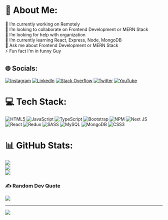 # 💫 About Me:
🔭 I’m currently working on Remotely<br>👯 I’m looking to collaborate on  Frontend Development or MERN Stack<br>🤝 I’m looking for help with  organization<br>🌱 I’m currently learning  React, Express, Node, MongoDB<br>💬 Ask me about  Frontend Development or MERN Stack <br>⚡ Fun fact  I'm in funny Guy


## 🌐 Socials:
[![Instagram](https://img.shields.io/badge/Instagram-%23E4405F.svg?logo=Instagram&logoColor=white)](https://instagram.com/https://www.instagram.com/sunilbhumiredd1/) [![LinkedIn](https://img.shields.io/badge/LinkedIn-%230077B5.svg?logo=linkedin&logoColor=white)](https://linkedin.com/in/https://www.linkedin.com/in/sunilkumar23/) [![Stack Overflow](https://img.shields.io/badge/-Stackoverflow-FE7A16?logo=stack-overflow&logoColor=white)](https://stackoverflow.com/users/https://stackoverflow.com/users/19797225/sunilkumarreddy) [![Twitter](https://img.shields.io/badge/Twitter-%231DA1F2.svg?logo=Twitter&logoColor=white)](https://twitter.com/SUNILKUMAREDDYB) [![YouTube](https://img.shields.io/badge/YouTube-%23FF0000.svg?logo=YouTube&logoColor=white)](https://youtube.com/@@sunilkumareddy) 

# 💻 Tech Stack:
![HTML5](https://img.shields.io/badge/html5-%23E34F26.svg?style=for-the-badge&logo=html5&logoColor=white) ![JavaScript](https://img.shields.io/badge/javascript-%23323330.svg?style=for-the-badge&logo=javascript&logoColor=%23F7DF1E) ![TypeScript](https://img.shields.io/badge/typescript-%23007ACC.svg?style=for-the-badge&logo=typescript&logoColor=white) ![Bootstrap](https://img.shields.io/badge/bootstrap-%23563D7C.svg?style=for-the-badge&logo=bootstrap&logoColor=white) ![NPM](https://img.shields.io/badge/NPM-%23000000.svg?style=for-the-badge&logo=npm&logoColor=white) ![Next JS](https://img.shields.io/badge/Next-black?style=for-the-badge&logo=next.js&logoColor=white) ![React](https://img.shields.io/badge/react-%2320232a.svg?style=for-the-badge&logo=react&logoColor=%2361DAFB) ![Redux](https://img.shields.io/badge/redux-%23593d88.svg?style=for-the-badge&logo=redux&logoColor=white) ![SASS](https://img.shields.io/badge/SASS-hotpink.svg?style=for-the-badge&logo=SASS&logoColor=white) ![MySQL](https://img.shields.io/badge/mysql-%2300f.svg?style=for-the-badge&logo=mysql&logoColor=white) ![MongoDB](https://img.shields.io/badge/MongoDB-%234ea94b.svg?style=for-the-badge&logo=mongodb&logoColor=white) ![CSS3](https://img.shields.io/badge/css3-%231572B6.svg?style=for-the-badge&logo=css3&logoColor=white)
# 📊 GitHub Stats:
![](https://github-readme-stats.vercel.app/api?username=bhumireddy1&theme=radical&hide_border=false&include_all_commits=true&count_private=false)<br/>
![](https://github-readme-streak-stats.herokuapp.com/?user=bhumireddy1&theme=radical&hide_border=false)<br/>
![](https://github-readme-stats.vercel.app/api/top-langs/?username=bhumireddy1&theme=radical&hide_border=false&include_all_commits=true&count_private=false&layout=compact)

### ✍️ Random Dev Quote
![](https://quotes-github-readme.vercel.app/api?type=horizontal&theme=radical)

---
[![](https://visitcount.itsvg.in/api?id=bhumireddy1&icon=2&color=0)](https://visitcount.itsvg.in)

<!-- Proudly created with GPRM ( https://gprm.itsvg.in ) -->
